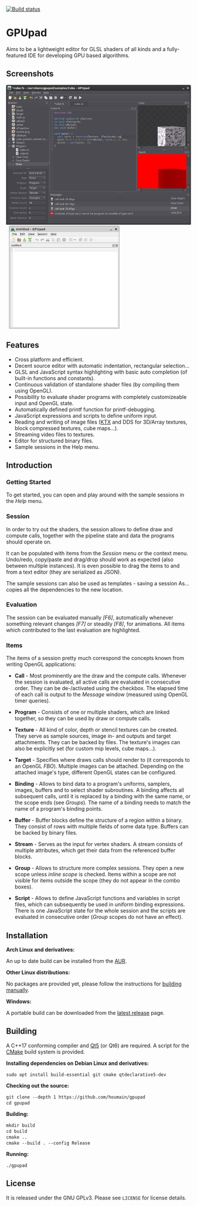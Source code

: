 [![Build status](https://ci.appveyor.com/api/projects/status/d1frxd63iohaqcto/branch/master?svg=true)](https://ci.appveyor.com/project/houmain/gpupad/branch/master)

GPUpad
======

Aims to be a lightweight editor for GLSL shaders of all kinds and a fully-featured IDE for developing GPU based algorithms.

Screenshots
-----------

<a href="screenshot2.png"><img src="screenshot2.png" height="380"></a> &nbsp;
<a href="screenshot1.png"><img src="screenshot1.png" height="280"></a>

Features
--------

* Cross platform and efficient.
* Decent source editor with automatic indentation, rectangular selection&hellip;
* GLSL and JavaScript syntax highlighting with basic auto completion (of built-in functions and constants).
* Continuous validation of standalone shader files (by compiling them using OpenGL).
* Possibility to evaluate shader programs with completely customizeable input and OpenGL state.
* Automatically defined printf function for printf-debugging.
* JavaScript expressions and scripts to define uniform input.
* Reading and writing of image files ([KTX](https://github.com/KhronosGroup/KTX-Software) and DDS for 3D/Array textures, block compressed textures, cube maps&hellip;).
* Streaming video files to textures.
* Editor for structured binary files.
* Sample sessions in the Help menu.

Introduction
------------

### Getting Started
To get started, you can open and play around with the sample sessions in the *Help* menu.

### Session
In order to try out the shaders, the session allows to define draw and compute calls, together with the pipeline state and data the programs should operate on.

It can be populated with items from the *Session* menu or the context menu. Undo/redo, copy/paste and drag/drop should work as expected (also between multiple instances).
It is even possible to drag the items to and from a text editor (they are serialized as JSON).

The sample sessions can also be used as templates - saving a session As... copies all the dependencies to the new location.

### Evaluation
The session can be evaluated manually *[F6]*, automatically whenever something relevant changes *[F7]* or steadily *[F8]*, for animations.
All items which contributed to the last evaluation are highlighted.

### Items
The items of a session pretty much correspond the concepts known from writing OpenGL applications:

- **Call** -
Most prominently are the draw and the compute calls. Whenever the session is evaluated, all active calls are evaluated in consecutive order. They can be de-/activated using the checkbox.
The elapsed time of each call is output to the *Message* window (measured using OpenGL timer queries).

- **Program** -
Consists of one or multiple shaders, which are linked together, so they can be used by draw or compute calls.

- **Texture** -
All kind of color, depth or stencil textures can be created. They serve as sample sources, image in- and outputs and target attachments. They can be backed by files. The texture's images can also be explicitly set (for custom mip levels, cube maps&hellip;).

- **Target** -
Specifies where draws calls should render to (it corresponds to an OpenGL *FBO*). Multiple images can be attached. Depending on the attached image's type, different OpenGL states can be configured.

- **Binding** -
Allows to bind data to a program's uniforms, samplers, images, buffers and to select shader subroutines. A binding affects all subsequent calls, until it is replaced by a binding with the same name, or the scope ends (see *Groups*). The name of a binding needs to match the name of a program's binding points.

- **Buffer** -
Buffer blocks define the structure of a region within a binary. They consist of rows with multiple fields of some data type. Buffers can be backed by binary files.

- **Stream** -
Serves as the input for vertex shaders. A stream consists of multiple attributes, which get their data from the referenced buffer blocks.

- **Group** -
Allows to structure more complex sessions. They open a new scope unless *inline scope* is checked. Items within a scope are not visible for items outside the scope (they do not appear in the combo boxes).

- **Script** -
Allows to define JavaScript functions and variables in script files, which can subsequently be used in uniform binding expressions.
There is one JavaScript state for the whole session and the scripts are evaluated in consecutive order (*Group* scopes do not have an effect).

Installation
------------

**Arch Linux and derivatives:**

An up to date build can be installed from the [AUR](https://aur.archlinux.org/packages/gpupad-git/).

**Other Linux distributions:**

No packages are provided yet, please follow the instructions for [building manually](#Building).

**Windows:**

A portable build can be downloaded from the [latest release](https://github.com/houmain/gpupad/releases/latest) page.

Building
--------

A C++17 conforming compiler and [Qt5](https://www.qt.io/) (or Qt6) are required. A script for the
[CMake](https://cmake.org) build system is provided.

**Installing dependencies on Debian Linux and derivatives:**
```
sudo apt install build-essential git cmake qtdeclarative5-dev
```

**Checking out the source:**
```
git clone --depth 1 https://github.com/houmain/gpupad
cd gpupad
```

**Building:**
```
mkdir build
cd build
cmake ..
cmake --build . --config Release
```

**Running:**
```
./gpupad
```

License
-------
It is released under the GNU GPLv3. Please see `LICENSE` for license details.
